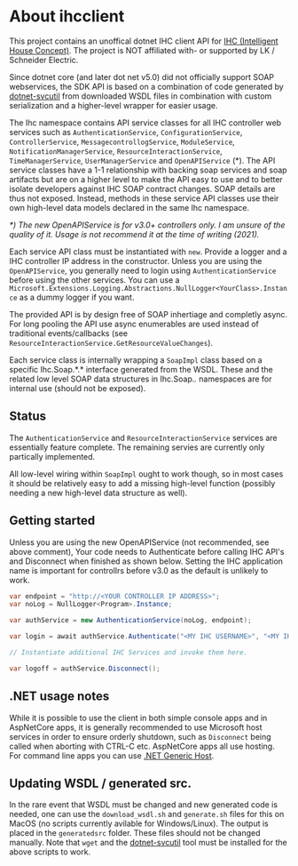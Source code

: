 # About ihcclient

This project contains an unoffical dotnet IHC client API for  [IHC (Intelligent House Concept)](https://www.lk.dk/professionel/produktoversigt/intelligente-systemer/ihc/). The project is NOT affiliated with- or supported by LK / Schneider Electric.

Since dotnet core (and later dot net v5.0) did not officially support
SOAP webservices, the SDK API is based on a combination of
code generated by [dotnet-svcutil](https://docs.microsoft.com/en-us/dotnet/core/additional-tools/dotnet-svcutil-guide?tabs=dotnetsvcutil2x) from downloaded WSDL files in combination with custom serialization and
a higher-level wrapper for easier usage.

The Ihc namespace contains API service classes for all IHC controller web services such as `AuthenticationService`, `ConfigurationService`, `ControllerService`, `MessagecontrollogService`, `ModuleService`, `NotificationManagerService`, `ResourceInteractionService`, `TimeManagerService`, `UserManagerService` and `OpenAPIService` (*). The API service classes have a 1-1 relationship
with backing soap services and soap artifacts but are on a higher level to make the API easy to use and to better isolate developers against IHC SOAP contract changes. SOAP details are thus not exposed. Instead, methods in these service API classes use their own high-level data models declared in the same Ihc namespace.

*\*) The new OpenAPIService is for v3.0+ controllers only. I am unsure of the quality of it. Usage is not recommend it at the time of writing (2021).*

Each service API class must be instantiated with `new`. Provide a logger and a IHC controller IP address in the constructor. Unless you are using the `OpenAPIService`, you generally need
to login using `AuthenticationService` before using the other services.
You can use a `Microsoft.Extensions.Logging.Abstractions.NullLogger<YourClass>.Instance` as a dummy logger if you want.

The provided API is by design free of SOAP inhertiage and completly async. For long pooling the API use async enumerables are used instead of traditional events/callbacks (see `ResourceInteractionService.GetResourceValueChanges`).

Each service class is internally wrapping a `SoapImpl` class based on a specific Ihc.Soap.\*.\* interface generated from the WSDL. These and
the related low level SOAP data structures in Ihc.Soap.*.* namespaces are for internal use (should not be exposed).

## Status

The `AuthenticationService` and `ResourceInteractionService` services are essentially feature complete. The remaining servies are currently only partically implemented.

All low-level wiring within `SoapImpl` ought to work though, so in most cases it should be relatively easy to add a missing high-level function (possibly needing a new high-level data structure as well).

## Getting started

Unless you are using the new OpenAPIService (not recommended, see above comment), Your code needs to Authenticate before calling IHC API's and Disconnect when finished as shown below. Setting the IHC application name is important for controllrs before v3.0 as the default is unlikely to work.

```csharp
var endpoint = "http://<YOUR CONTROLLER IP ADDRESS>";
var noLog = NullLogger<Program>.Instance;

var authService = new AuthenticationService(noLog, endpoint);

var login = await authService.Authenticate("<MY IHC USERNAME>", "<MY IHC PASSWORD>", "administrator");

// Instantiate additional IHC Services and invoke them here.

var logoff = authService.Disconnect(); 
```

## .NET usage notes 

While it is possible to use the client in both simple console apps
and in AspNetCore apps, it is generally recommended to use
Microsoft host services in order to ensure orderly shutdown, such
as `Disconnect` being called when aborting with CTRL-C etc. AspNetCore apps all use hosting. For command line apps you can use [.NET Generic Host](
https://docs.microsoft.com/en-us/aspnet/core/fundamentals/host/generic-host?view=aspnetcore-2.2).

## Updating WSDL / generated src.
In the rare event that WSDL must be changed and new generated code is needed, one can use the `download_wsdl.sh` and `generate.sh` files for this on MacOS (no scripts currently avilable for Windows/Linux). The output is placed in the `generatedsrc` folder. These files should not be changed manually. Note that `wget` and the [dotnet-svcutil](https://docs.microsoft.com/en-us/dotnet/core/additional-tools/dotnet-svcutil-guide?tabs=dotnetsvcutil2x) tool must be installed for the above scripts to work.

